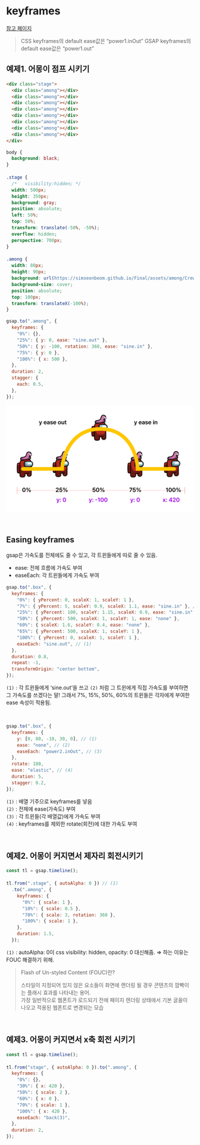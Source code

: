 # keyframes

[참고 페이지](https://gsap.com/resources/keyframes)

> CSS keyframes의 default ease값은 “power1.inOut”
> GSAP keyframes의 default ease값은 “power1.out”

## 예제1. 어몽이 점프 시키기

```html
<div class="stage">
  <div class="among"></div>
  <div class="among"></div>
  <div class="among"></div>
  <div class="among"></div>
  <div class="among"></div>
  <div class="among"></div>
  <div class="among"></div>
  <div class="among"></div>
</div>
```

```css
body {
  background: black;
}

.stage {
  /*   visibility:hidden; */
  width: 500px;
  height: 350px;
  background: gray;
  position: absolute;
  left: 50%;
  top: 50%;
  transform: translate(-50%, -50%);
  overflow: hidden;
  perspective: 700px;
}

.among {
  width: 80px;
  height: 90px;
  background: url(https://simseonbeom.github.io/Final/assets/among/Crew/Red.png);
  background-size: cover;
  position: absolute;
  top: 100px;
  transform: translateX(-100%);
}
```

```jsx
gsap.to(".among", {
  keyframes: {
    "0%": {},
    "25%": { y: 0, ease: "sine.out" },
    "50%": { y: -100, rotation: 360, ease: "sine.in" },
    "75%": { y: 0 },
    "100%": { x: 500 },
  },
  duration: 2,
  stagger: {
    each: 0.5,
  },
});
```

![어몽이](https://github.com/Yooniverse42/TIL/blob/main/GSAP/images/gsap05-image.png?raw=true)

<br/>

## Easing keyframes

gsap은 가속도를 전체에도 줄 수 있고, 각 트윈들에게 따로 줄 수 있음.

- ease: 전체 흐름에 가속도 부여
- easeEach: 각 트윈들에게 가속도 부여

```jsx
gsap.to(".box", {
  keyframes: {
    "0%": { yPercent: 0, scaleX: 1, scaleY: 1 },
    "7%": { yPercent: 5, scaleY: 0.9, scaleX: 1.1, ease: "sine.in" }, // (2)
    "25%": { yPercent: 100, scaleY: 1.15, scaleX: 0.9, ease: "sine.in" },
    "50%": { yPercent: 500, scaleX: 1, scaleY: 1, ease: "none" },
    "60%": { scaleX: 1.6, scaleY: 0.4, ease: "none" },
    "65%": { yPercent: 500, scaleX: 1, scaleY: 1 },
    "100%": { yPercent: 0, scaleX: 1, scaleY: 1 },
    easeEach: "sine.out", // (1)
  },
  duration: 0.8,
  repeat: -1,
  transformOrigin: "center bottom",
});
```

`(1)` : 각 트윈들에게 ‘sine.out’을 쓰고 `(2)` 처럼 그 트윈에게 직접 가속도를 부여하면 그 가속도를 쓰겠다는 말! 그래서 7%, 15%, 50%, 60%의 트윈들은 각자에게 부여한 ease 속성이 적용됨.

<br/>

```jsx
gsap.to(".box", {
  keyframes: {
    y: [0, 80, -10, 30, 0], // (1)
    ease: "none", // (2)
    easeEach: "power2.inOut", // (3)
  },
  rotate: 180,
  ease: "elastic", // (4)
  duration: 5,
  stagger: 0.2,
});
```

`(1)` : 배열 기주으로 keyframes를 넣음  
`(2)` : 전체에 ease(가속도) 부여  
`(3)` : 각 트윈들(각 배열값)에게 가속도 부여  
`(4)` : keyframes를 제외한 rotate(회전)에 대한 가속도 부여

<br/>

## 예제2. 어몽이 커지면서 제자리 회전시키기

```jsx
const tl = gsap.timeline();

tl.from(".stage", { autoAlpha: 0 }) // (1)
  .to(".among", {
    keyframes: {
      "0%": { scale: 1 },
      "10%": { scale: 0.5 },
      "70%": { scale: 3, rotation: 360 },
      "100%": { scale: 1 },
    },
    duration: 1.5,
  });
```

`(1)` : autoAlpha: 0이 css visibility: hidden, opacity: 0 대신해줌. ⇒ 하는 이유는 FOUC 해결하기 위해.

> Flash of Un-styled Content (FOUC)란?
>
> 스타일이 지정되어 있지 않은 요소들이 화면에 랜더링 될 경우 콘텐츠의 깜빡이는 플래시 효과를 나타내는 용어.  
> 가장 일반적으로 웹폰트가 로드되기 전에 페이지 렌더링 상태에서 기본 글꼴이 나오고 적용된 웹폰트로 변경되는 모습

<br/>

## 예제3. 어몽이 커지면서 x축 회전 시키기

```jsx
const tl = gsap.timeline();

tl.from("stage", { autoAlpha: 0 }).to(".among", {
  keyframes: {
    "0%": {},
    "30%": { x: 420 },
    "50%": { scale: 2 },
    "60%": { x: 0 },
    "70%": { scale: 1 },
    "100%": { x: 420 },
    easeEach: "back(3)",
  },
  duration: 2,
});
```
